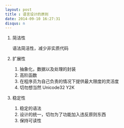 ```yaml
---
layout: post
title : 语言设计的原则
date: 2014-09-10 16:27:31
disqus: n
---
```


1. 简洁性
	
	语法简洁性，减少非实质代码

2. 扩展性

	1. 抽象化，数据以及处理的封装
	2. 高阶函数
	3. 在程序员为自己负责的情况下提供最大限度的灵活度
	4. 切勿想当然 Unicode32 Y2K	

3. 稳定性

	1.  稳定的语法
	2.  设计的统一，切勿为了功能加入违反原则东西
	3.  保持可读性